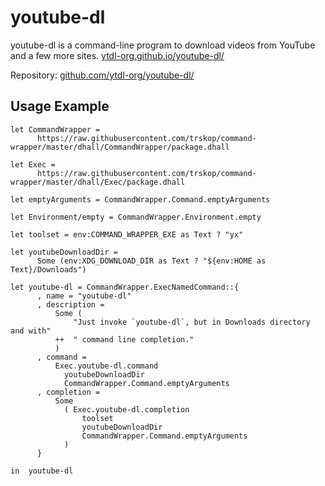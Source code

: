 # youtube-dl

youtube-dl is a command-line program to download videos from YouTube and a few
more sites.  [ytdl-org.github.io/youtube-dl/
](https://ytdl-org.github.io/youtube-dl/)

Repository: [github.com/ytdl-org/youtube-dl/
](https://github.com/ytdl-org/youtube-dl/)


## Usage Example

```Dhall
let CommandWrapper =
      https://raw.githubusercontent.com/trskop/command-wrapper/master/dhall/CommandWrapper/package.dhall

let Exec =
      https://raw.githubusercontent.com/trskop/command-wrapper/master/dhall/Exec/package.dhall

let emptyArguments = CommandWrapper.Command.emptyArguments

let Environment/empty = CommandWrapper.Environment.empty

let toolset = env:COMMAND_WRAPPER_EXE as Text ? "yx"

let youtubeDownloadDir =
      Some (env:XDG_DOWNLOAD_DIR as Text ? "${env:HOME as Text}/Downloads")

let youtube-dl = CommandWrapper.ExecNamedCommand::{
      , name = "youtube-dl"
      , description =
          Some (
              "Just invoke `youtube-dl`, but in Downloads directory and with"
          ++  " command line completion."
          )
      , command =
          Exec.youtube-dl.command
            youtubeDownloadDir
            CommandWrapper.Command.emptyArguments
      , completion =
          Some
            ( Exec.youtube-dl.completion
                toolset
                youtubeDownloadDir
                CommandWrapper.Command.emptyArguments
            )
      }

in  youtube-dl
```
